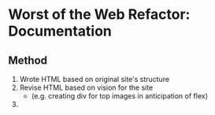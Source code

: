 # Worst of the Web Refactor: Documentation

## Method
1. Wrote HTML based on original site's structure
2. Revise HTML based on vision for the site
    *   (e.g. creating div for top images in anticipation of flex)
3.     


